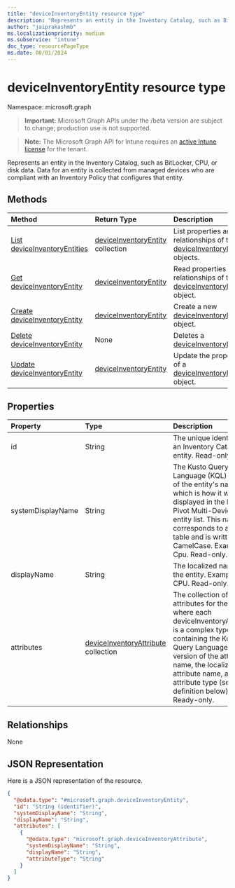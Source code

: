 ```yaml
---
title: "deviceInventoryEntity resource type"
description: "Represents an entity in the Inventory Catalog, such as BitLocker, CPU, or disk data. Data for an entity is collected from managed devices who are compliant with an Inventory Policy that configures that entity."
author: "jaiprakashmb"
ms.localizationpriority: medium
ms.subservice: "intune"
doc_type: resourcePageType
ms.date: 08/01/2024
---
```


# deviceInventoryEntity resource type

Namespace: microsoft.graph

> **Important:** Microsoft Graph APIs under the /beta version are subject to change; production use is not supported.

> **Note:** The Microsoft Graph API for Intune requires an [active Intune license](https://go.microsoft.com/fwlink/?linkid=839381) for the tenant.

Represents an entity in the Inventory Catalog, such as BitLocker, CPU, or disk data. Data for an entity is collected from managed devices who are compliant with an Inventory Policy that configures that entity.

## Methods
|Method|Return Type|Description|
|:---|:---|:---|
|[List deviceInventoryEntities](../api/intune-multidevicepivotservice-deviceinventoryentity-list.md)|[deviceInventoryEntity](../resources/intune-multidevicepivotservice-deviceinventoryentity.md) collection|List properties and relationships of the [deviceInventoryEntity](../resources/intune-multidevicepivotservice-deviceinventoryentity.md) objects.|
|[Get deviceInventoryEntity](../api/intune-multidevicepivotservice-deviceinventoryentity-get.md)|[deviceInventoryEntity](../resources/intune-multidevicepivotservice-deviceinventoryentity.md)|Read properties and relationships of the [deviceInventoryEntity](../resources/intune-multidevicepivotservice-deviceinventoryentity.md) object.|
|[Create deviceInventoryEntity](../api/intune-multidevicepivotservice-deviceinventoryentity-create.md)|[deviceInventoryEntity](../resources/intune-multidevicepivotservice-deviceinventoryentity.md)|Create a new [deviceInventoryEntity](../resources/intune-multidevicepivotservice-deviceinventoryentity.md) object.|
|[Delete deviceInventoryEntity](../api/intune-multidevicepivotservice-deviceinventoryentity-delete.md)|None|Deletes a [deviceInventoryEntity](../resources/intune-multidevicepivotservice-deviceinventoryentity.md).|
|[Update deviceInventoryEntity](../api/intune-multidevicepivotservice-deviceinventoryentity-update.md)|[deviceInventoryEntity](../resources/intune-multidevicepivotservice-deviceinventoryentity.md)|Update the properties of a [deviceInventoryEntity](../resources/intune-multidevicepivotservice-deviceinventoryentity.md) object.|

## Properties
|Property|Type|Description|
|:---|:---|:---|
|id|String|The unique identifier of an Inventory Catalog entity. Read-only.|
|systemDisplayName|String|The Kusto Query Language (KQL) version of the entity's name, which is how it will be displayed in the Intune Pivot Multi-Device entity list. This name corresponds to a Kusto table and is written in CamelCase. Example: Cpu. Read-only.|
|displayName|String|The localized name of the entity. Example: CPU. Read-only.|
|attributes|[deviceInventoryAttribute](../resources/intune-multidevicepivotservice-deviceinventoryattribute.md) collection|The collection of attributes for the entity, where each deviceInventoryAttribute is a complex type containing the Kusto Query Language (KQL) version of the attribute's name, the localized attribute name, and the attribute type (see definition below). Ready-only.|

## Relationships
None

## JSON Representation
Here is a JSON representation of the resource.
<!-- {
  "blockType": "resource",
  "keyProperty": "id",
  "@odata.type": "microsoft.graph.deviceInventoryEntity"
}
-->
``` json
{
  "@odata.type": "#microsoft.graph.deviceInventoryEntity",
  "id": "String (identifier)",
  "systemDisplayName": "String",
  "displayName": "String",
  "attributes": [
    {
      "@odata.type": "microsoft.graph.deviceInventoryAttribute",
      "systemDisplayName": "String",
      "displayName": "String",
      "attributeType": "String"
    }
  ]
}
```
